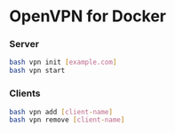 # OpenVPN for Docker

### Server

```bash
bash vpn init [example.com]
bash vpn start
```

### Clients

```bash
bash vpn add [client-name]
bash vpn remove [client-name]
```
